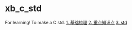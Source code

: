 # xb_c_std
For learning!
To make a C std.
[1. 基础梳理](/note/basic.km)
[2. 重点知识点](/note/)
[3. std](/common/)